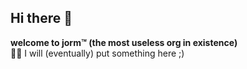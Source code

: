 ## Hi there 👋

**welcome to jorm™ (the most useless org in existence)**  
👩‍💻 I will (eventually) put something here ;)
